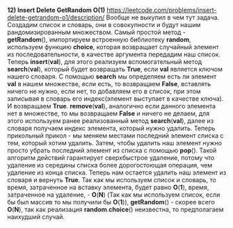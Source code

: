 **12) Insert Delete GetRandom O(1)**
https://leetcode.com/problems/insert-delete-getrandom-o1/description/
     Вообще не выкупил в чем тут задача.
     Создадим список и словарь, они в совокупности и будут нашим рандомизированным множеством. Самый простой метод - **getRandom**(), импортируем встроенную библиотеку **random**, используем функцию **choice**, которая возвращает случайный элемент из последовательности, в качестве аргумента передадим наш список.
     Теперь **insert**(**val**), для этого реализуем вспомогательный метод **search**(**val**), который будет возвращать **True**, если **val** является ключом нашего словаря. С помощью **search** мы определяем есть ли элемент **val** в нашем множестве, если есть, то возвращаем **False**, вставлять ничего не нужно, если нет, то добавляем его в список, при этом записывая в словарь его индекс(элемент выступает в качестве ключа). И возвращаем **True**.
     **remove**(**val**), аналогично если данного элемента нет в множестве, то мы возвращаем **False** и ничего не делаем, для этого используем ранее реализованный метод **search**(**val**), далее из словаря получаем индекс элемента, который нужно удалить.
    Теперь прикольный прикол - мы меняем местами последний элемент списка с тем, который хотим удалить. Затем, чтобы удалить наш элемент нужно просто убрать последний элемент из списка с помощью **pop**(). Такой алгоритм действий гарантирует сверхбыстрое удаление, потому что удаление из середины списка более дорогостоющая операция, чем удаление из конца списка. Теперь нам остается удалить наш элемент из словаря и вернуть **True**.
    Так как мы используем список и словарь, то время, затраченное на вставку элемента, будет равно **O**(**1**), время, затраченное на удаление, - **O**(**N**) (Так как мы используем список, если бы был массив то мы получили бы **O**(**1**)), **getRandom**() - скорее всего **O**(**N**), так как реализация **random**.**choice**() неизвестна, то предполагаем наихудший случай.
